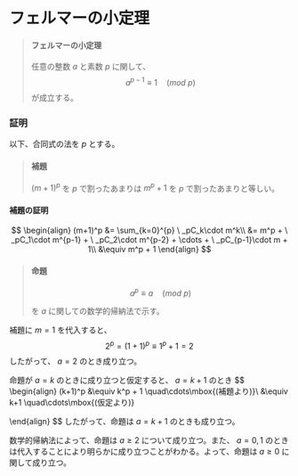 # フェルマーの小定理
> #### フェルマーの小定理
> 任意の整数 $a$ と素数 $p$ に関して、
> $$
> a^{p-1} \equiv 1 \quad (mod\ p)
> $$
> が成立する。



### 証明

以下、合同式の法を $p$ とする。

> #### 補題
>
> $(m+1)^p$ を $p$ で割ったあまりは $m^p+1$ を $p$ で割ったあまりと等しい。

#### 補題の証明

$$
\begin{align}
  (m+1)^p &= \sum_{k=0}^{p} \ _pC_k\cdot m^k\\
          &= m^p + \ _pC_1\cdot m^{p-1} + \ _pC_2\cdot m^{p-2} + \cdots + \ _pC_{p-1}\cdot m + 1\\
          &\equiv m^p + 1
\end{align}
$$

> #### 命題
>
> $$
> a^p \equiv a\quad (mod\ p)
> $$
>
> を $a$ に関しての数学的帰納法で示す。

補題に $m=1$ を代入すると、
$$
2^p = (1+1)^p \equiv 1^p + 1 = 2
$$
したがって、 $a=2$ のとき成り立つ。

命題が $a=k$ のときに成り立つと仮定すると、 $a=k+1$  のとき
$$
\begin{align}
  (k+1)^p &\equiv k^p + 1 \quad\cdots\mbox{(補題より)}\\
  				&\equiv k+1 \quad\cdots\mbox{(仮定より)}
          
\end{align}
$$
したがって、命題は $a=k+1$ のときも成り立つ。

数学的帰納法によって、命題は $a \ge 2$ について成り立つ。また、 $a=0, 1$ のときは代入することにより明らかに成り立つことがわかる。よって、命題は $a\ge 0$ に関して成り立つ。
